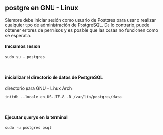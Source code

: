 ## postgre en GNU - Linux


Siempre debe iniciar sesión como usuario de Postgres para usar o realizar cualquier tipo de administración de PostgreSQL. De lo contrario, puede obtener errores de permisos y es posible que las cosas no funcionen como se esperaba.


#### Iniciamos sesion 

```
sudo su - postgres
```

<br/>

#### inicializar el directorio de datos de PostgreSQL
directorio para GNU - Linux Arch

```
initdb --locale en_US.UTF-8 -D /var/lib/postgres/data
```

<br/>

#### Ejecutar querys en la terminal

```
sudo -u postgres psql
```

<br/>
